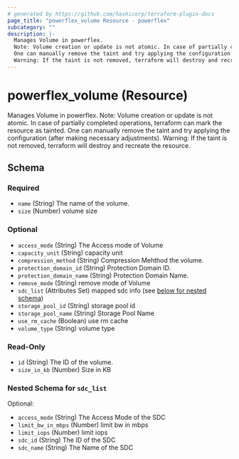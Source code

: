 ```yaml
---
# generated by https://github.com/hashicorp/terraform-plugin-docs
page_title: "powerflex_volume Resource - powerflex"
subcategory: ""
description: |-
  Manages Volume in powerflex.
  Note: Volume creation or update is not atomic. In case of partially completed operations, terraform can mark the resource as tainted.
  One can manually remove the taint and try applying the configuration (after making necessary adjustments).
  Warning: If the taint is not removed, terraform will destroy and recreate the resource.
---
```


# powerflex_volume (Resource)

Manages Volume in powerflex.
Note: Volume creation or update is not atomic. In case of partially completed operations, terraform can mark the resource as tainted.
One can manually remove the taint and try applying the configuration (after making necessary adjustments).
Warning: If the taint is not removed, terraform will destroy and recreate the resource.



<!-- schema generated by tfplugindocs -->
## Schema

### Required

- `name` (String) The name of the volume.
- `size` (Number) volume size

### Optional

- `access_mode` (String) The Access mode of Volume
- `capacity_unit` (String) capacity unit
- `compression_method` (String) Compression Mehthod the volume.
- `protection_domain_id` (String) Protection Domain ID.
- `protection_domain_name` (String) Protection Domain Name.
- `remove_mode` (String) remove mode of Volume
- `sdc_list` (Attributes Set) mapped sdc info (see [below for nested schema](#nestedatt--sdc_list))
- `storage_pool_id` (String) storage pool id
- `storage_pool_name` (String) Storage Pool Name
- `use_rm_cache` (Boolean) use rm cache
- `volume_type` (String) volume type

### Read-Only

- `id` (String) The ID of the volume.
- `size_in_kb` (Number) Size in KB

<a id="nestedatt--sdc_list"></a>
### Nested Schema for `sdc_list`

Optional:

- `access_mode` (String) The Access Mode of the SDC
- `limit_bw_in_mbps` (Number) limit bw in mbps
- `limit_iops` (Number) limit iops
- `sdc_id` (String) The ID of the SDC
- `sdc_name` (String) The Name of the SDC


